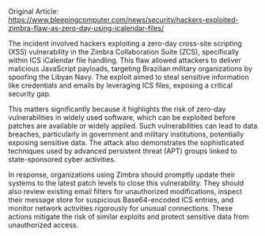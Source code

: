 Original Article: https://www.bleepingcomputer.com/news/security/hackers-exploited-zimbra-flaw-as-zero-day-using-icalendar-files/

The incident involved hackers exploiting a zero-day cross-site scripting (XSS) vulnerability in the Zimbra Collaboration Suite (ZCS), specifically within ICS iCalendar file handling. This flaw allowed attackers to deliver malicious JavaScript payloads, targeting Brazilian military organizations by spoofing the Libyan Navy. The exploit aimed to steal sensitive information like credentials and emails by leveraging ICS files, exposing a critical security gap.

This matters significantly because it highlights the risk of zero-day vulnerabilities in widely used software, which can be exploited before patches are available or widely applied. Such vulnerabilities can lead to data breaches, particularly in government and military institutions, potentially exposing sensitive data. The attack also demonstrates the sophisticated techniques used by advanced persistent threat (APT) groups linked to state-sponsored cyber activities.

In response, organizations using Zimbra should promptly update their systems to the latest patch levels to close this vulnerability. They should also review existing email filters for unauthorized modifications, inspect their message store for suspicious Base64-encoded ICS entries, and monitor network activities rigorously for unusual connections. These actions mitigate the risk of similar exploits and protect sensitive data from unauthorized access.
